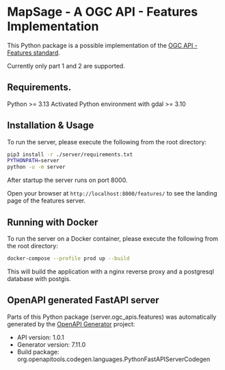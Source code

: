 # MapSage - A OGC API - Features Implementation

This Python package is a possible implementation of the [OGC API - Features standard](https://ogcapi.ogc.org/features/).

Currently only part 1 and 2 are supported.

## Requirements.

Python >= 3.13
Activated Python environment with gdal >= 3.10

## Installation & Usage

To run the server, please execute the following from the root directory:

```bash
pip3 install -r ./server/requirements.txt
PYTHONPATH=server 
python -u -m server
```
After startup the server runs on port 8000.

Open your browser at `http://localhost:8000/features/` to see the landing page of the features server.

## Running with Docker

To run the server on a Docker container, please execute the following from the root directory:

```bash
docker-compose --profile prod up --build
```
This will build the application with a nginx reverse proxy and a postgresql database with postgis.

## OpenAPI generated FastAPI server

Parts of this Python package (server.ogc_apis.features) was automatically generated by the [OpenAPI Generator](https://openapi-generator.tech) project:

- API version: 1.0.1
- Generator version: 7.11.0
- Build package: org.openapitools.codegen.languages.PythonFastAPIServerCodegen
